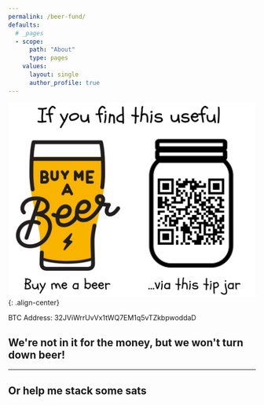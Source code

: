 ```yaml
---
permalink: /beer-fund/
defaults:
  # _pages
  - scope:
      path: "About"
      type: pages
    values:
      layout: single
      author_profile: true
---
```



![](/assets/images/tip.png){: .align-center}

BTC Address: 32JViWrrUvVx1tWQ7EM1q5vTZkbpwoddaD

## We're not in it for the money, but we won't turn down beer!


***

## Or help me stack some sats


<!-- Beginning of tippin.me Button -->
<div id="tippin-button" data-dest="_joerodgers"></div>
<script src="https://tippin.me/buttons/tip.js" type="text/javascript"></script>
<!-- End of tippin.me Button -->
